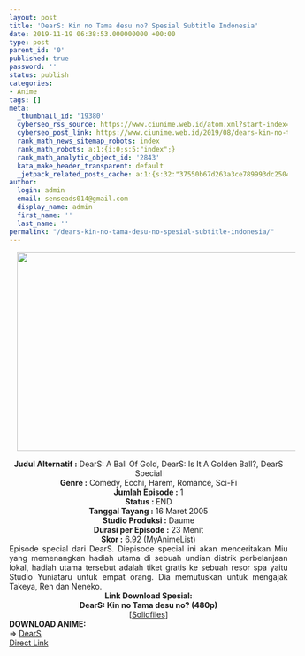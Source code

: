```yaml
---
layout: post
title: 'DearS: Kin no Tama desu no? Spesial Subtitle Indonesia'
date: 2019-11-19 06:38:53.000000000 +00:00
type: post
parent_id: '0'
published: true
password: ''
status: publish
categories:
- Anime
tags: []
meta:
  _thumbnail_id: '19380'
  cyberseo_rss_source: https://www.ciunime.web.id/atom.xml?start-index=2251&max-results=150
  cyberseo_post_link: https://www.ciunime.web.id/2019/08/dears-kin-no-tama-desu-no-spesial.html
  rank_math_news_sitemap_robots: index
  rank_math_robots: a:1:{i:0;s:5:"index";}
  rank_math_analytic_object_id: '2843'
  kata_make_header_transparent: default
  _jetpack_related_posts_cache: a:1:{s:32:"37550b67d263a3ce789993dc25046c5f";a:2:{s:7:"expires";i:1647384386;s:7:"payload";a:0:{}}}
author:
  login: admin
  email: senseads014@gmail.com
  display_name: admin
  first_name: ''
  last_name: ''
permalink: "/dears-kin-no-tama-desu-no-spesial-subtitle-indonesia/"
---
```

<div class="separator" style="clear: both; text-align: center;"><a href="https://1.bp.blogspot.com/-0kbPZ-xxeV8/XUk39TLJZHI/AAAAAAAAc5s/r4uutL5ZPykcTxVY7G9c-P2Vuu0kE6SgQCLcBGAs/s1600/DearS%2B-%2BKin%2Bno%2BTama%2Bdesu%2Bno%2BSpesial.jpg" imageanchor="1" style="margin-left: 1em; margin-right: 1em;"><img border="0" data-original-height="720" data-original-width="1280" height="360" src="{{ site.baseurl }}/assets/2019/11/DearS%2B-%2BKin%2Bno%2BTama%2Bdesu%2Bno%2BSpesial.jpg" width="640" /></a></div>
<p>
<div style="text-align: center;"><b>Judul</b><b><b>&nbsp;Alternatif</b>&nbsp;:</b> DearS: A Ball Of Gold, DearS: Is It A Golden Ball?, DearS Special</div>
<div style="text-align: center;"><b>Genre :</b> Comedy, Ecchi, Harem, Romance, Sci-Fi</div>
<div style="text-align: center;"><b>Jumlah Episode :</b>&nbsp;1<br /><b>Status :&nbsp;</b>END<br /><b>Tanggal Tayang :</b> 16 Maret 2005<br /><b>Studio Produksi :</b> Daume<br /><b>Durasi per Episode :</b>&nbsp;23 Menit</div>
<div style="text-align: center;"><b>Skor :</b> 6.92 (MyAnimeList)</div>
<div style="text-align: center;"></div>
<div style="text-align: justify;"><span class="isi">Episode special dari DearS. Diepisode special ini akan menceritakan Miu yang memenangkan hadiah utama di sebuah undian distrik perbelanjaan lokal, hadiah utama tersebut adalah tiket gratis ke sebuah resor spa yaitu Studio Yuniataru untuk empat orang. Dia memutuskan untuk mengajak Takeya, Ren dan Neneko.</span></div>
<div style="text-align: justify;"></div>
<div style="text-align: justify;"></div>
<div style="text-align: center;">
<div style="text-align: center;"><b>Link Download Spesial:</b></div>
<div style="text-align: center;"><b>DearS: Kin no Tama desu no? (480p)</b></div>
<div style="text-align: center;">
<div style="text-align: center;">
<div style="text-align: center;">[<a href="http://www.solidfiles.com/v/m33BD6LvreGyK" target="_blank" rel="noopener">Solidfiles</a>]
<div style="text-align: left;"></div>
<div style="text-align: left;"></div>
<div style="text-align: left;"><b>DOWNLOAD ANIME:</b></div>
<div style="text-align: left;"></div>
<div style="text-align: left;">=&gt;&nbsp;<a href="https://www.ciunime.web.id/2019/04/dears-episode-01-12-end-batch-subtitle.html" target="_blank" rel="noopener">DearS</a></div>
<div style="text-align: left;"></div>
</div>
</div>
</div>
</div>
<link rel="stylesheet" href="https://cdnjs.cloudflare.com/ajax/libs/font-awesome/4.7.0/css/font-awesome.min.css" />
<div class="divbtn"> <a href="https://handymansurrender.com/fihup8buzv?key=94550f7ce39444073321dde3b8782f97" class="btn"><i class="fa fa-download"></i> Direct Link</a> </div>
